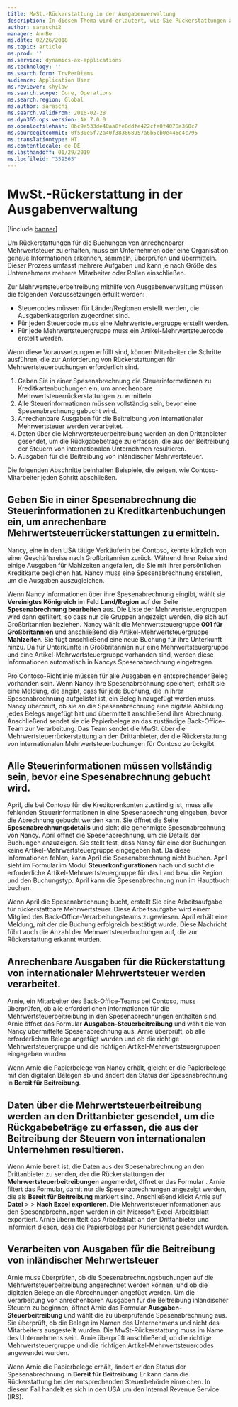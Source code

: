 ```yaml
---
title: MwSt.-Rückerstattung in der Ausgabenverwaltung
description: In diesem Thema wird erläutert, wie Sie Rückerstattungen auf gemeinsamen Mehrwertsteuer (VAT)- Buchungen erhalten.
author: saraschi2
manager: AnnBe
ms.date: 02/26/2018
ms.topic: article
ms.prod: ''
ms.service: dynamics-ax-applications
ms.technology: ''
ms.search.form: TrvPerDiems
audience: Application User
ms.reviewer: shylaw
ms.search.scope: Core, Operations
ms.search.region: Global
ms.author: saraschi
ms.search.validFrom: 2016-02-28
ms.dyn365.ops.version: AX 7.0.0
ms.openlocfilehash: 8bc9e533de40aa8fe8ddfe422cfe0f4078a360c7
ms.sourcegitcommit: 0f530e5f72a40f383868957a6b5cb0e446e4c795
ms.translationtype: HT
ms.contentlocale: de-DE
ms.lasthandoff: 01/29/2019
ms.locfileid: "359565"
---
```

# <a name="vat-recovery-in-expense-management"></a>MwSt.-Rückerstattung in der Ausgabenverwaltung

[!include [banner](../includes/banner.md)]

Um Rückerstattungen für die Buchungen von anrechenbarer Mehrwertsteuer zu erhalten, muss ein Unternehmen oder eine Organisation genaue Informationen erkennen, sammeln, überprüfen und übermitteln. Dieser Prozess umfasst mehrere Aufgaben und kann je nach Größe des Unternehmens mehrere Mitarbeiter oder Rollen einschließen.

Zur Mehrwertsteuerbeitreibung mithilfe von Ausgabenverwaltung müssen die folgenden Voraussetzungen erfüllt werden:

- Steuercodes müssen für Länder/Regionen erstellt werden, die Ausgabenkategorien zugeordnet sind.
- Für jeden Steuercode muss eine Mehrwertsteuergruppe erstellt werden.
- Für jede Mehrwertsteuergruppe muss ein Artikel-Mehrwertsteuercode erstellt werden.

Wenn diese Voraussetzungen erfüllt sind, können Mitarbeiter die Schritte ausführen, die zur Anforderung von Rückerstattungen für Mehrwertsteuerbuchungen erforderlich sind.

1. Geben Sie in einer Spesenabrechnung die Steuerinformationen zu Kreditkartenbuchungen ein, um anrechenbare Mehrwertsteuerrückerstattungen zu ermitteln.
2. Alle Steuerinformationen müssen vollständig sein, bevor eine Spesenabrechnung gebucht wird.
3. Anrechenbare Ausgaben für die Beitreibung von internationaler Mehrwertsteuer werden verarbeitet.
4. Daten über die Mehrwertsteuerbeitreibung werden an den Drittanbieter gesendet, um die Rückgabebeträge zu erfassen, die aus der Beitreibung der Steuern von internationalen Unternehmen resultieren.
5. Ausgaben für die Beitreibung von inländischer Mehrwertsteuer.

Die folgenden Abschnitte beinhalten Beispiele, die zeigen, wie Contoso-Mitarbeiter jeden Schritt abschließen.

## <a name="on-an-expense-report-enter-tax-information-about-credit-card-transactions-to-identify-eligible-vat-refunds"></a>Geben Sie in einer Spesenabrechnung die Steuerinformationen zu Kreditkartenbuchungen ein, um anrechenbare Mehrwertsteuerrückerstattungen zu ermitteln.

Nancy, eine in den USA tätige Verkäuferin bei Contoso, kehrte kürzlich von einer Geschäftsreise nach Großbritannien zurück. Während ihrer Reise sind einige Ausgaben für Mahlzeiten angefallen, die Sie mit ihrer persönlichen Kreditkarte beglichen hat. Nancy muss eine Spesenabrechnung erstellen, um die Ausgaben auszugleichen.

Wenn Nancy Informationen über ihre Spesenabrechnung eingibt, wählt sie **Vereinigtes Königreich** im Feld **Land/Region** auf der Seite **Spesenabrechnung bearbeiten** aus. Die Liste der Mehrwertsteuergruppen wird dann gefiltert, so dass nur die Gruppen angezeigt werden, die sich auf Großbritannien beziehen. Nancy wählt die Mehrwertsteuergruppe **001 für Großbritannien** und anschließend die Artikel-Mehrwertsteuergruppe **Mahlzeiten**. Sie fügt anschließend eine neue Buchung für ihre Unterkunft hinzu. Da für Unterkünfte in Großbritannien nur eine Mehrwertsteuergruppe und eine Artikel-Mehrwertsteuergruppe vorhanden sind, werden diese Informationen automatisch in Nancys Spesenabrechnung eingetragen.

Pro Contoso-Richtlinie müssen für alle Ausgaben ein entsprechender Beleg vorhanden sein. Wenn Nancy ihre Spesenabrechnung speichert, erhält sie eine Meldung, die angibt, dass für jede Buchung, die in ihrer Spesenabrechnung aufgelistet ist, ein Beleg hinzugefügt werden muss. Nancy überprüft, ob sie an die Spesenabrechnung eine digitale Abbildung jedes Belegs angefügt hat und übermittelt anschließend ihre Abrechnung. Anschließend sendet sie die Papierbelege an das zuständige Back-Office-Team zur Verarbeitung. Das Team sendet die MwSt. über die Mehrwertsteuerrückerstattung an den Drittanbieter, der die  Rückerstattung von internationalen Mehrwertsteuerbuchungen für Contoso zurückgibt.

## <a name="make-sure-that-all-tax-information-is-complete-and-then-post-the-expense-report"></a>Alle Steuerinformationen müssen vollständig sein, bevor eine Spesenabrechnung gebucht wird.

April, die bei Contoso für die Kreditorenkonten zuständig ist, muss alle fehlenden Steuerinformationen in eine Spesenabrechnung eingeben, bevor die Abrechnung gebucht werden kann. Sie öffnet die Seite **Spesenabrechnungsdetails** und sieht die genehmigte Spesenabrechnung von Nancy. April öffnet die Spesenabrechnung, um die Details der Buchungen anzuzeigen. Sie stellt fest, dass Nancy für eine der Buchungen keine Artikel-Mehrwertsteuergruppe eingegeben hat. Da diese Informationen fehlen, kann April die Spesenabrechnung nicht buchen. April sieht im Formular im Modul **Steuerkonfigurationen** nach und sucht die erforderliche Artikel-Mehrwertsteuergruppe für das Land bzw. die Region und den Buchungstyp. April kann die Spesenabrechnung nun im Hauptbuch buchen.

Wenn April die Spesenabrechnung bucht, erstellt Sie eine Arbeitsaufgabe für rückerstattbare Mehrwertsteuer. Diese Arbeitsaufgabe wird einem Mitglied des Back-Office-Verarbeitungsteams zugewiesen. April erhält eine Meldung, mit der die Buchung erfolgreich bestätigt wurde. Diese Nachricht führt auch die Anzahl der Mehrwertsteuerbuchungen auf, die zur Rückerstattung erkannt wurden.

## <a name="process-expenses-that-are-eligible-for-international-vat-recovery"></a>Anrechenbare Ausgaben für die Rückerstattung von internationaler Mehrwertsteuer werden verarbeitet.

Arnie, ein Mitarbeiter des Back-Office-Teams bei Contoso, muss überprüfen, ob alle erforderlichen Informationen für die Mehrwertsteuerbeitreibung in den Spesenabrechnungen enthalten sind. Arnie öffnet das Formular **Ausgaben-Steuerbeitreibung** und wählt die von Nancy übermittelte Spesenabrechnung aus. Arnie überprüft, ob alle erforderlichen Belege angefügt wurden und ob die richtige Mehrwertsteuergruppe und die richtigen Artikel-Mehrwertsteuergruppen eingegeben wurden.

Wenn Arnie die Papierbelege von Nancy erhält, gleicht er die Papierbelege mit den digitalen Belegen ab und ändert den Status der Spesenabrechnung in **Bereit für Beitreibung**.

## <a name="send-vat-recovery-data-to-the-third-party-vendor-to-file-international-recovery-returns"></a>Daten über die Mehrwertsteuerbeitreibung werden an den Drittanbieter gesendet, um die Rückgabebeträge zu erfassen, die aus der Beitreibung der Steuern von internationalen Unternehmen resultieren.

Wenn Arnie bereit ist, die Daten aus der Spesenabrechnung an den Drittanbieter zu senden, der die Rückerstattungen der **Mehrwertsteuerbeitreibungen** angemeldet, öffnet er das Formular . Arnie filtert das Formular, damit nur die Spesenabrechnungen angezeigt werden, die als **Bereit für Beitreibung** markiert sind. Anschließend klickt Arnie auf **Datei** > &gt; **Nach Excel exportieren**. Die Mehrwertsteuerinformationen aus den Spesenabrechnungen werden in ein Microsoft Excel-Arbeitsblatt exportiert. Arnie übermittelt das Arbeitsblatt an den Drittanbieter und informiert diesen, dass die Papierbelege per Kurierdienst gesendet wurden.

## <a name="process-expenses-for-domestic-vat-recovery"></a>Verarbeiten von Ausgaben für die Beitreibung von inländischer Mehrwertsteuer

Arnie muss überprüfen, ob die Spesenabrechnungsbuchungen auf die Mehrwertsteuerbeitreibung angerechnet werden können, und ob die digitalen Belege an die Abrechnungen angefügt werden. Um die Verarbeitung von anrechenbaren Ausgaben für die Beitreibung inländischer Steuern zu beginnen, öffnet Arnie das Formular **Ausgaben-Steuerbeitreibung** und wählt die zu überprüfende Spesenabrechnung aus. Sie überprüft, ob die Belege im Namen des Unternehmens und nicht des Mitarbeiters ausgestellt wurden. Die MwSt-Rückerstattung muss im Name des Unternehmens sein. Arnie überprüft anschließend, ob die richtige Mehrwertsteuergruppe und die richtigen Artikel-Mehrwertsteuercodes angewendet wurden.

Wenn Arnie die Papierbelege erhält, ändert er den Status der Spesenabrechnung in **Bereit für Beitreibung** Er kann dann die Rückerstattung bei der entsprechenden Steuerbehörde einreichen. In diesem Fall handelt es sich in den USA um den Internal Revenue Service (IRS).
